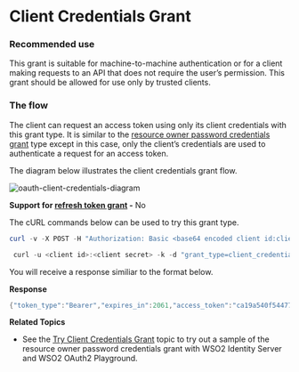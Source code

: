 # Client Credentials Grant

### Recommended use

This grant is suitable for machine-to-machine authentication or for a
client making requests to an API that does not require the user’s
permission. This grant should be allowed for use only by trusted
clients.

### The flow

The client can request an access token using only its client credentials
with this grant type. It is similar to the [resource owner password
credentials grant](../../using-wso2-identity-server/resource-owner-password-credentials-grant) type
except in this case, only the client’s credentials are used to
authenticate a request for an access token.

  

The diagram below illustrates the client credentials grant flow.

  

![oauth-client-credentials-diagram]( ../../assets/img/103329605/oauth-client-credentials-diagram.png)

**Support for [refresh token grant](../../using-wso2-identity-server/refresh-token-grant) -** No

The cURL commands below can be used to try this grant type.

``` powershell
curl -v -X POST -H "Authorization: Basic <base64 encoded client id:client secret value>" -k -d "grant_type=client_credentials" -H "Content-Type:application/x-www-form-urlencoded" https://localhost:9443/oauth2/token
```

``` powershell
 curl -u <client id>:<client secret> -k -d "grant_type=client_credentials" -H "Content-Type:application/x-www-form-urlencoded" https://localhost:9443/oauth2/token
```

You will receive a response similiar to the format below.

**Response**

``` java
{"token_type":"Bearer","expires_in":2061,"access_token":"ca19a540f544777860e44e75f605d927"}
```

**Related Topics**

-   See the [Try Client Credentials
    Grant](../../using-wso2-identity-server/try-client-credentials-grant) topic to try out a sample of
    the resource owner password credentials grant with WSO2 Identity
    Server and WSO2 OAuth2 Playground.
